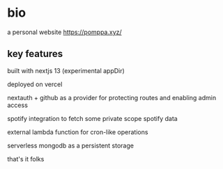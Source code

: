 # bio
a personal website
https://pomppa.xyz/

## key features
built with nextjs 13 (experimental appDir)

deployed on vercel

nextauth + github as a provider for protecting routes and enabling admin access

spotify integration to fetch some private scope spotify data

external lambda function for cron-like operations

serverless mongodb as a persistent storage

that's it folks 
